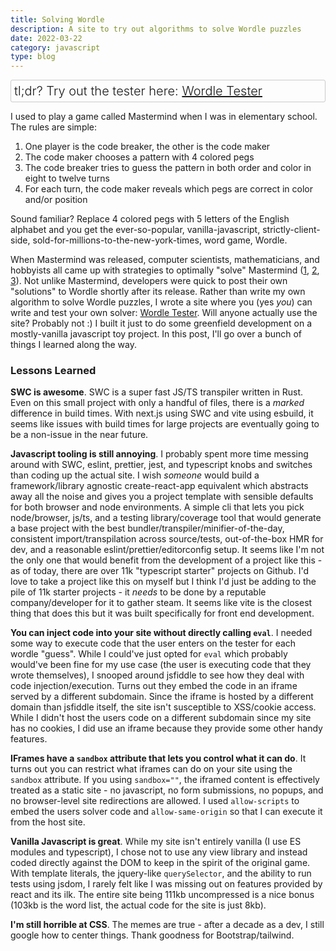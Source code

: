 ```yaml
---
title: Solving Wordle
description: A site to try out algorithms to solve Wordle puzzles
date: 2022-03-22
category: javascript
type: blog
---
```


<div style="font-size: 1.25rem; font-weight: 300; border: 1px solid rgba(0, 0, 0, 0.2); border-radius: 3px; padding: 5px">
tl;dr? Try out the tester here: <a href="/apps/wt/index.html">Wordle Tester</a>
</div>

I used to play a game called Mastermind when I was in elementary school. The rules are simple:

1. One player is the code breaker, the other is the code maker
2. The code maker chooses a pattern with 4 colored pegs
3. The code breaker tries to guess the pattern in both order and color in eight to twelve turns
4. For each turn, the code maker reveals which pegs are correct in color and/or position

Sound familiar? Replace 4 colored pegs with 5 letters of the English alphabet and you get the ever-so-popular, vanilla-javascript, strictly-client-side, sold-for-millions-to-the-new-york-times, word game, Wordle.

When Mastermind was released, computer scientists, mathematicians, and hobbyists all came up with strategies to optimally "solve" Mastermind ([1](https://www.cs.uni.edu/~wallingf/teaching/cs3530/resources/knuth-mastermind.pdf), [2](https://arxiv.org/pdf/1305.1010.pdf), [3](https://doi.org/10.1007/978-3-642-44973-4_31)). Not unlike Mastermind, developers were quick to post their own "solutions" to Wordle shortly after its release. Rather than write my own algorithm to solve Wordle puzzles, I wrote a site where you (yes _you_) can write and test your own solver: [Wordle Tester](/apps/wt/index.html). Will anyone actually use the site? Probably not :) I built it just to do some greenfield development on a mostly-vanilla javascript toy project. In this post, I'll go over a bunch of things I learned along the way.

### Lessons Learned

**SWC is awesome**. SWC is a super fast JS/TS transpiler written in Rust. Even on this small project with only a handful of files, there is a _marked_ difference in build times. With next.js using SWC and vite using esbuild, it seems like issues with build times for large projects are eventually going to be a non-issue in the near future.

**Javascript tooling is still annoying**. I probably spent more time messing around with SWC, eslint, prettier, jest, and typescript knobs and switches than coding up the actual site. I wish _someone_ would build a framework/library agnostic create-react-app equivalent which abstracts away all the noise and gives you a project template with sensible defaults for both browser and node environments. A simple cli that lets you pick node/browser, js/ts, and a testing library/coverage tool that would generate a base project with the best bundler/transpiler/minifier-of-the-day, consistent import/transpilation across source/tests, out-of-the-box HMR for dev, and a reasonable eslint/prettier/editorconfig setup. It seems like I'm not the only one that would benefit from the development of a project like this - as of today, there are over 11k "typescript starter" projects on Github. I'd love to take a project like this on myself but I think I'd just be adding to the pile of 11k starter projects - it _needs_ to be done by a reputable company/developer for it to gather steam. It seems like vite is the closest thing that does this but it was built specifically for front end development.

**You can inject code into your site without directly calling `eval`**. I needed some way to execute code that the user enters on the tester for each wordle "guess". While I could've just opted for `eval` which probably would've been fine for my use case (the user is executing code that they wrote themselves), I snooped around jsfiddle to see how they deal with code injection/execution. Turns out they embed the code in an iframe served by a different subdomain. Since the iframe is hosted by a different domain than jsfiddle itself, the site isn't susceptible to XSS/cookie access. While I didn't host the users code on a different subdomain since my site has no cookies, I did use an iframe because they provide some other handy features.

**IFrames have a `sandbox` attribute that lets you control what it can do**. It turns out you can restrict what iframes can do on your site using the `sandbox` attribute. If you using `sandbox=""`, the iframed content is effectively treated as a static site - no javascript, no form submissions, no popups, and no browser-level site redirections are allowed. I used `allow-scripts` to embed the users solver code and `allow-same-origin` so that I can execute it from the host site.

**Vanilla Javascript is great**. While my site isn't entirely vanilla (I use ES modules and typescript), I chose not to use any view library and instead coded directly against the DOM to keep in the spirit of the original game. With template literals, the jquery-like `querySelector`, and the ability to run tests using jsdom, I rarely felt like I was missing out on features provided by react and its ilk. The entire site being 111kb uncompressed is a nice bonus (103kb is the word list, the actual code for the site is just 8kb).

**I'm still horrible at CSS**. The memes are true - after a decade as a dev, I still google how to center things. Thank goodness for Bootstrap/tailwind.

